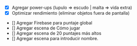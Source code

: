- [x] Agregar power-ups (lupulo => escudo | malta => vida extra)
- [x] Optimizar rendimiento (eliminar objetos fuera de pantalla)
- [] Agregar Firebase para puntaje global
- [] Agregar escena de Cómo jugar
- [] Agregar escena de 20 puntajes más altos
- [] Agregar escena para introducir nombre.